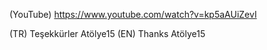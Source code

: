 (YouTube) https://www.youtube.com/watch?v=kp5aAUiZevI

(TR) Teşekkürler Atölye15
(EN) Thanks Atölye15
